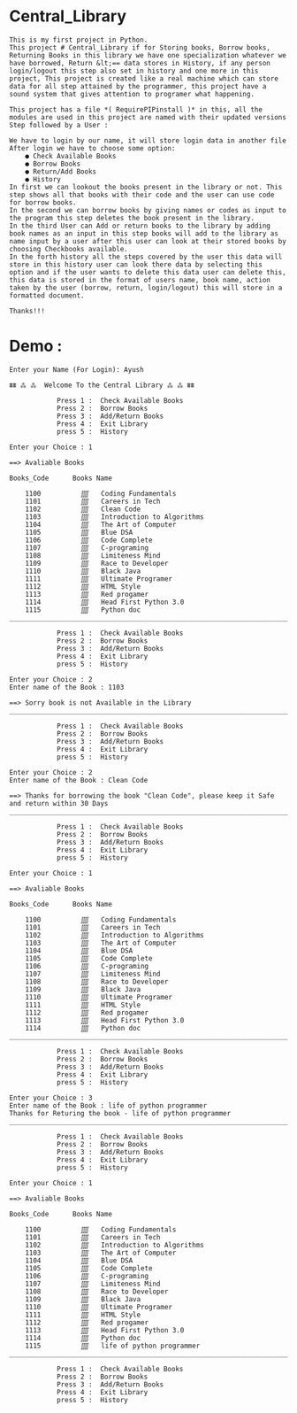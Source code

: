 # Central_Library
    This is my first project in Python.
    This project # Central_Library if for Storing books, Borrow books, Returning Books in this library we have one specialization whatever we have borrowed, Return &lt;== data stores in History, if any person login/logout this step also set in history and one more in this project, This project is created like a real machine which can store data for all step attained by the programmer, this project have a sound system that gives attention to programer what happening. 

    This project has a file *( RequirePIPinstall )* in this, all the modules are used in this project are named with their updated versions Step followed by a User : 

    We have to login by our name, it will store login data in another file After login we have to choose some option: 
        ● Check Available Books 
        ● Borrow Books 
        ● Return/Add Books 
        ● History  
    In first we can lookout the books present in the library or not. This step shows all that books with their code and the user can use code for borrow books. 
    In the second we can borrow books by giving names or codes as input to the program this step deletes the book present in the library. 
    In the third User can Add or return books to the library by adding book names as an input in this step books will add to the library as name input by a user after this user can look at their stored books by choosing Checkbooks available. 
    In the forth history all the steps covered by the user this data will store in this history user can look there data by selecting this option and if the user wants to delete this data user can delete this, this data is stored in the format of users name, book name, action taken by the user (borrow, return, login/logout) this will store in a formatted document. 

    Thanks!!!

# Demo :
    Enter your Name (For Login): Ayush

    ⩩⩩ ⁂ ⁂  Welcome To the Central Library ⁂ ⁂ ⩩⩩

                Press 1 :  Check Available Books
                Press 2 :  Borrow Books
                Press 3 :  Add/Return Books
                Press 4 :  Exit Library
                press 5 :  History

    Enter your Choice : 1

    ==> Avaliable Books

    Books_Code      Books Name

        1100          ⨌   Coding Fundamentals
        1101          ⨌   Careers in Tech
        1102          ⨌   Clean Code
        1103          ⨌   Introduction to Algorithms
        1104          ⨌   The Art of Computer
        1105          ⨌   Blue DSA
        1106          ⨌   Code Complete
        1107          ⨌   C-programing
        1108          ⨌   Limiteness Mind
        1109          ⨌   Race to Developer
        1110          ⨌   Black Java
        1111          ⨌   Ultimate Programer
        1112          ⨌   HTML Style
        1113          ⨌   Red progamer
        1114          ⨌   Head First Python 3.0
        1115          ⨌   Python doc
    _____________________________________________________________________________________________

                Press 1 :  Check Available Books
                Press 2 :  Borrow Books
                Press 3 :  Add/Return Books
                Press 4 :  Exit Library
                press 5 :  History

    Enter your Choice : 2
    Enter name of the Book : 1103

    ==> Sorry book is not Available in the Library
    _____________________________________________________________________________________________

                Press 1 :  Check Available Books
                Press 2 :  Borrow Books
                Press 3 :  Add/Return Books
                Press 4 :  Exit Library
                press 5 :  History

    Enter your Choice : 2
    Enter name of the Book : Clean Code

    ==> Thanks for borrowing the book "Clean Code", please keep it Safe and return within 30 Days
    _____________________________________________________________________________________________

                Press 1 :  Check Available Books
                Press 2 :  Borrow Books
                Press 3 :  Add/Return Books
                Press 4 :  Exit Library
                press 5 :  History

    Enter your Choice : 1

    ==> Avaliable Books

    Books_Code      Books Name

        1100          ⨌   Coding Fundamentals
        1101          ⨌   Careers in Tech
        1102          ⨌   Introduction to Algorithms
        1103          ⨌   The Art of Computer
        1104          ⨌   Blue DSA
        1105          ⨌   Code Complete
        1106          ⨌   C-programing
        1107          ⨌   Limiteness Mind
        1108          ⨌   Race to Developer
        1109          ⨌   Black Java
        1110          ⨌   Ultimate Programer
        1111          ⨌   HTML Style
        1112          ⨌   Red progamer
        1113          ⨌   Head First Python 3.0
        1114          ⨌   Python doc
    _____________________________________________________________________________________________

                Press 1 :  Check Available Books
                Press 2 :  Borrow Books
                Press 3 :  Add/Return Books
                Press 4 :  Exit Library
                press 5 :  History

    Enter your Choice : 3
    Enter name of the Book : life of python programmer
    Thanks for Returing the book - life of python programmer
    _____________________________________________________________________________________________

                Press 1 :  Check Available Books
                Press 2 :  Borrow Books
                Press 3 :  Add/Return Books
                Press 4 :  Exit Library
                press 5 :  History

    Enter your Choice : 1

    ==> Avaliable Books

    Books_Code      Books Name

        1100          ⨌   Coding Fundamentals
        1101          ⨌   Careers in Tech
        1102          ⨌   Introduction to Algorithms
        1103          ⨌   The Art of Computer
        1104          ⨌   Blue DSA
        1105          ⨌   Code Complete
        1106          ⨌   C-programing
        1107          ⨌   Limiteness Mind
        1108          ⨌   Race to Developer
        1109          ⨌   Black Java
        1110          ⨌   Ultimate Programer
        1111          ⨌   HTML Style
        1112          ⨌   Red progamer
        1113          ⨌   Head First Python 3.0
        1114          ⨌   Python doc
        1115          ⨌   life of python programmer
    _____________________________________________________________________________________________

                Press 1 :  Check Available Books
                Press 2 :  Borrow Books
                Press 3 :  Add/Return Books
                Press 4 :  Exit Library
                press 5 :  History
